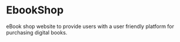 # EbookShop
eBook shop website to provide users
with a user friendly platform for purchasing digital
books.
